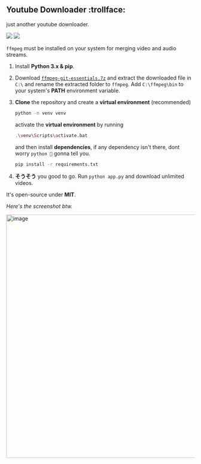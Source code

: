 ## Youtube Downloader :trollface:

just another youtube downloader.

<img src="https://img.shields.io/badge/Python-3776AB?style=flat&logo=python&logoColor=white"> <img src="https://img.shields.io/badge/Flask-000000?style=flat&logo=flask&logoColor=white">

`ffmpeg` must be installed on your system for merging video and audio streams.

1. Install **Python 3.x & pip**.

2. Download [`ffmpeg-git-essentials.7z`](https://www.gyan.dev/ffmpeg/builds/) and extract the downloaded file in `C:\` and rename the extracted folder to `ffmpeg`. Add `C:\ffmpeg\bin` to your system's **PATH** environment variable.
   
3. **Clone** the repository and create a **virtual environment** (recommended)
   ```bash
   python -m venv venv
   ```
   activate the **virtual environment** by running
     ```bash
     .\venv\Scripts\activate.bat
     ```
     and then install **dependencies**, if any dependency isn't there, dont worry `python 🐍` gonna tell you.
   ```bash
   pip install -r requirements.txt
   ```
   
4. **そうそう** you good to go. Run `python app.py` and download unlimited videos.

It's open-source under **MIT**.

*Here's the screenshot btw.*

<img width="650" alt="image" src="https://github.com/user-attachments/assets/115854b3-6486-4982-839d-f6482a2049a7" />
